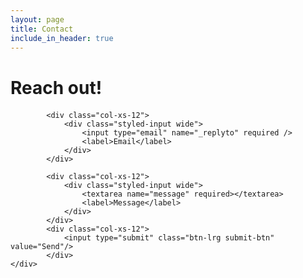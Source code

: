 ```yaml
---
layout: page
title: Contact
include_in_header: true
---
```


<style>

    .container {
        display: block;
    }

/* ///// inputs /////*/

input:focus ~ label, textarea:focus ~ label, input:valid ~ label, textarea:valid ~ label {
    font-size: 0.75em;
    color: #999;
    top: -5px;
    -webkit-transition: all 0.225s ease;
    transition: all 0.225s ease;
}

.styled-input {
    float: left;
    width: 293px;
    margin: 1rem 0;
    position: relative;
    border-radius: 4px;
}

@media only screen and (max-width: 768px){
    .styled-input {
        width:100%;
    }
}

.styled-input label {
    color: #999;
    padding: 1.3rem 30px 1rem 30px;
    position: absolute;
    top: 10px;
    left: 0;
    -webkit-transition: all 0.25s ease;
    transition: all 0.25s ease;
    pointer-events: none;
}

.styled-input.wide { 
    width: 650px;
    max-width: 100%;
}

input,
textarea {
    padding: 30px;
    border: 0;
    width: 100%;
    font-size: 1rem;
    background-color: #2d2d2d;
    color: white;
    border-radius: 4px;
}

input:focus,
textarea:focus { outline: 0; }

input:focus ~ span,
textarea:focus ~ span {
    width: 100%;
    -webkit-transition: all 0.075s ease;
    transition: all 0.075s ease;
}

textarea {
    width: 100%;
    min-height: 15em;
}

.input-container {
    width: 650px;
    max-width: 100%;
    margin: 20px auto 25px auto;
}

.submit-btn {
    float: right;
    padding: 7px 35px;
    border-radius: 10px;
    display: inline-block;
    background-color: white;
    color: black;
    font-size: 18px;
    cursor: pointer;
    box-shadow: 0 2px 5px 0 rgba(0,0,0,0.06),
              0 2px 10px 0 rgba(0,0,0,0.07);
    -webkit-transition: all 300ms ease;
    transition: all 300ms ease;
}

.submit-btn:hover {
    transform: translateY(1px);
    box-shadow: 0 1px 1px 0 rgba(0,0,0,0.10),
              0 1px 1px 0 rgba(0,0,0,0.09);
}

@media (max-width: 768px) {
    .submit-btn {
        width:100%;
        float: none;
        text-align:center;
    }
}

input[type=checkbox] + label {
  color: #ccc;
  font-style: italic;
} 

input[type=checkbox]:checked + label {
  color: #f00;
  font-style: normal;
}

</style>

# Reach out!

<form action="https://formspree.io/f/xgerapyg" method="POST" class="contact_form">
<div class="container">
	<div class="row input-container">
			
			<div class="col-xs-12">
				<div class="styled-input wide">
					<input type="email" name="_replyto" required />
					<label>Email</label> 
				</div>
			</div>
			
			<div class="col-xs-12">
				<div class="styled-input wide">
					<textarea name="message" required></textarea>
					<label>Message</label>
				</div>
			</div>
			<div class="col-xs-12">
				<input type="submit" class="btn-lrg submit-btn" value="Send"/>
			</div>
	</div>
</div>
</form>
